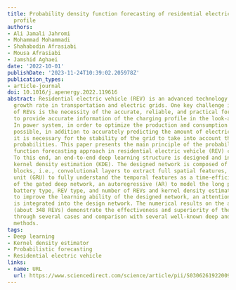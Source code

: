 ```yaml
---
title: Probability density function forecasting of residential electric vehicles charging
  profile
authors:
- Ali Jamali Jahromi
- Mohammad Mohammadi
- Shahabodin Afrasiabi
- Mousa Afrasiabi
- Jamshid Aghaei
date: '2022-10-01'
publishDate: '2023-11-24T10:39:02.205978Z'
publication_types:
- article-journal
doi: 10.1016/j.apenergy.2022.119616
abstract: Residential electric vehicle (REV) is an advanced technology with a rapid
  growth rate in transportation and electric grids. One key challenge in the operation
  of REVs is the necessity of the accurate, reliable, and practical forecasting method
  to provide accurate information of the charging profile in the look-ahead hours.
  In power system, in order to optimize the production and consumption as much as
  possible, in addition to accurately predicting the amount of electricity consumption,
  it is necessary for the stability of the grid to take into account the imminent
  probabilities. This paper presents the main principle of the probability density
  function forecasting approach in residential electric vehicle (REV) charging profile.
  To this end, an end-to-end deep learning structure is designed and integrated with
  kernel density estimation (KDE). The designed network is composed of four major
  blocks, i.e., convolutional layers to extract full spatial features, gated recurrent
  unit (GRU) to fully understand the temporal features as a time-efficient version
  of the gated deep network, an autoregressive (AR) to model the long patterns including
  battery type, REV type, and number of REVs and kernel density estimator block. Furthermore,
  to improve the learning ability of the designed network, an attention mechanism
  is integrated into the design network. The numerical results on the actual REVs
  (about 348 REVs) demonstrate the effectiveness and superiority of the proposed network
  through several cases and comparison with several well-known deep and shallow-based
  methods.
tags:
- Deep learning
- Kernel density estimator
- Probabilistic forecasting
- Residential electric vehicle
links:
- name: URL
  url: https://www.sciencedirect.com/science/article/pii/S0306261922009205
---
```

